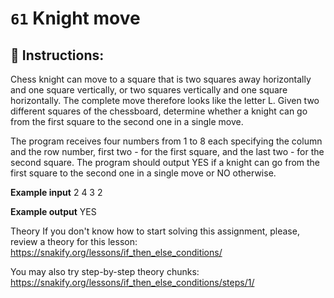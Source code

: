 # `61` Knight move

## 📝 Instructions:

Chess knight can move to a square that is two squares away horizontally and one square vertically, or two squares vertically and one square horizontally. The complete move therefore looks like the letter L. Given two different squares of the chessboard, determine whether a knight can go from the first square to the second one in a single move.

The program receives four numbers from 1 to 8 each specifying the column and the row number, first two - for the first square, and the last two - for the second square. The program should output YES if a knight can go from the first square to the second one in a single move or NO otherwise.



**Example input**
2
4
3
2

**Example output**
YES

Theory
If you don't know how to start solving this assignment, please, review a theory for this lesson:
https://snakify.org/lessons/if_then_else_conditions/ 

You may also try step-by-step theory chunks:
https://snakify.org/lessons/if_then_else_conditions/steps/1/  